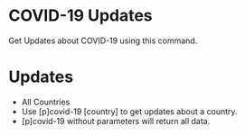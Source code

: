 # COVID-19 Updates
Get Updates about COVID-19 using this command. 

# Updates
* All Countries
* Use [p]covid-19 [country] to get updates about a country.
* [p]covid-19 without parameters will return all data.
